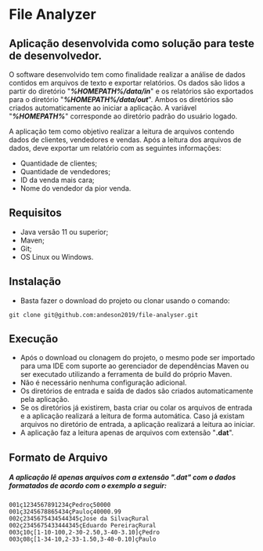 # File Analyzer

## Aplicação desenvolvida como solução para teste de desenvolvedor.

O software desenvolvido tem como finalidade realizar a análise de dados
contidos em arquivos de texto e exportar relatórios.
Os dados são lidos a partir do diretório "**_%HOMEPATH%/data/in_**" e os relatórios
são exportados para o diretório "**_%HOMEPATH%/data/out_**". Ambos os diretórios são criados automaticamente 
ao iniciar a aplicação. A variável "**_%HOMEPATH%_**" corresponde ao diretório padrão do usuário logado.

A aplicação tem como objetivo realizar a leitura de arquivos contendo dados de clientes, vendedores e vendas.
Após a leitura dos arquivos de dados, deve exportar um relatório com as seguintes informações:

* Quantidade de clientes;
* Quantidade de vendedores;
* ID da venda mais cara;
* Nome do vendedor da pior venda.

## Requisitos

- Java versão 11 ou superior;
- Maven;
- Git;
- OS Linux ou Windows.
     

## Instalação

- Basta fazer o download do projeto ou clonar usando o comando:
```
git clone git@github.com:andeson2019/file-analyser.git 
```   
## Execução

- Após o download ou clonagem do projeto, o mesmo pode ser importado para 
uma IDE com suporte ao gerenciador de dependências Maven ou ser executado utilizando a ferramenta de build do próprio Maven.
- Não é necessário nenhuma configuração adicional.
- Os diretórios de entrada e saída de dados são criados automaticamente pela aplicação.
- Se os diretórios já existirem, basta criar ou colar os arquivos de entrada e a aplicação
realizará a leitura de forma automática. Caso já existam arquivos no diretório de entrada, a aplicação realizará 
a leitura ao iniciar.
- A aplicação faz a leitura apenas de arquivos com extensão "**.dat**".

## Formato de Arquivo
##### A aplicação lê apenas arquivos com a extensão "**.dat**" com o dados formatados de acordo com o exemplo a seguir:


```
001ç1234567891234çPedroç50000
001ç3245678865434çPauloç40000.99
002ç2345675434544345çJose da SilvaçRural
002ç2345675433444345çEduardo PereiraçRural
003ç10ç[1-10-100,2-30-2.50,3-40-3.10]çPedro
003ç08ç[1-34-10,2-33-1.50,3-40-0.10]çPaulo
``` 
 



